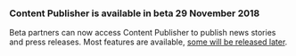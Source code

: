### Content Publisher is available in beta <span class="govuk-caption-m">29 November 2018</span>
Beta partners can now access Content Publisher to publish news stories and press releases. Most features are available, [some will be released later](https://content-publisher.integration.publishing.service.gov.uk/beta-capabilities).
